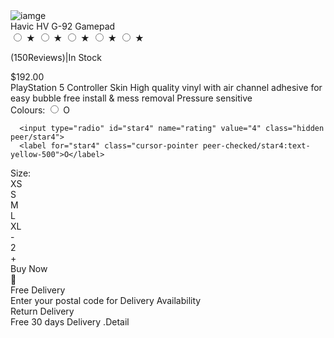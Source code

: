 <!DOCTYPE html>
<html lang="en">
<head>
    <meta charset="UTF-8">
    <meta name="viewport" content="width=device-width, initial-scale=1.0">
    <script src="https://cdn.tailwindcss.com"></script>
    <title>My First HTML Page</title>
</head>
<body>

<div class="flex  gap-[50px] mt-[10rem] ml-[30px]" >
<div>
    <div class="box-border h-32 w-32 p-4 border border-black mb-6   bg-gray-100 border-none"><img src="assets/image 57.png"  alt="" /></div>
    <div class="box-border h-32 w-32 p-4 border border-black mb-6   bg-gray-100 border-none"><img src="assets/image 58.png" alt="iamge"/></div>
    <div class="box-border h-32 w-32 p-4 border border-black mb-6   bg-gray-100 border-none"><img src="assets/image 61.png" alt=""/></div>
    <div class="box-border h-32 w-32 p-4 border border-black mb-6   bg-gray-100 border-none "><img src="assets/image 59.png" alt=""/></div>
    
</div>
<div div class="box-border h-[584px] w-[700px] p-4 border border-black mb-6  bg-gray-100 border-none "><img src="assets/image 63.png" alt="" class=" mt-[100px] w-[500px]"/></div>


<div>
  <div class="font-bold text-lg mb-2">Havic HV G-92 Gamepad</div>


<div>
<div class="flex space-x-2 text-gray-400 text-2xl mb-2">
  <input type="radio" id="star5" name="rating" value="5" class="hidden peer/star5">
  <label for="star5" class="cursor-pointer text-yellow-500">★</label>

  <input type="radio" id="star4" name="rating" value="4" class="hidden peer/star4">
  <label for="star4" class="cursor-pointer text-yellow-500">★</label>

  <input type="radio" id="star3" name="rating" value="3" class="hidden peer/star3">
  <label for="star3" class="cursor-pointer  text-yellow-500">★</label>

  <input type="radio" id="star2" name="rating" value="2" class="hidden peer/star2">
  <label for="star2" class="cursor-pointer text-yellow-500">★</label>

  <input type="radio" id="star1" name="rating" value="1" class="hidden peer/star1">
  <label for="star1" class="cursor-pointer peer-checked/star1:text-yellow-500">★</label>


(150Reviews)|In Stock</div>




<div class="font-base text-2xl">$192.00</div>
<div class="font-base text-gray-500">PlayStation 5 Controller Skin High quality vinyl with air channel adhesive for easy bubble free install & mess removal Pressure sensitive</div>

<div class="w-full h-0.5 bg-black my-4"></div>




<div class="flex space-x-2 text-black-400 text-xl  mt-[20px]">Colours:
      <input type="radio" id="star5" name="rating" value="5" class="hidden peer/star5">
      <label for="star5" class="cursor-pointer peer-checked/star5:text-yellow-500 ">O</label>

      <input type="radio" id="star4" name="rating" value="4" class="hidden peer/star4">
      <label for="star4" class="cursor-pointer peer-checked/star4:text-yellow-500">O</label>
</div>




<div class="font-normal text-xl flex gap-[10px] mt-[20px]">Size:
  <div class="box-border border border-black w-[35px] h-[30px] text-center hover:bg-red-600 ">XS</div>
  <div class="box-border border border-black w-[35px] h-[30px] text-center  text-center hover:bg-red-600">S</div>
  <div class="box-border border border-black w-[35px] h-[30px] text-center text-center hover:bg-red-600">M</div>
  <div class="box-border border border-black w-[35px] h-[30px] text-center  text-center hover:bg-red-600">L</div>
  <div  class="box-border border border-black w-[35px] h-[30px] text-center  text-center hover:bg-red-600">XL</div>
</div>



<div class="flex mt-[30px] ml-[10px] text-xl  font-normal text-center ">
<div class="box-border border w-[30px] h-[30px]   border-black rounded-sm  hover:bg-red-700  " >-</div>
<div class="box-border border w-[90px] h-[30px]   border-black rounded-sm     hover:bg-red-700">2</div>
<div class="box-border border w-[30px] h-[30px]   border-black  rounded-sm    hover:bg-red-700 ">+</div>


  <div class="ml-[40px] text-xl font-bold box-border border-0 border-black w-[130px] h-[33px] text-center rounded-sm bg-red-600 text-white" >Buy Now</div>
<div class="ml-[35px]  box-border border border-black w-[35px]  rounded-sm   hover:bg-red-700">🤍 </div>
</div>


<div class="box-border border border-black mt-[40px] w-[500px] h-[100px] ">

<div class="flex ">
<div> <img src="" alt="" class="w-[50px] mt-[10px]" /></div>
<div class="mt-[10px] ml-[10px] text-lg font-bold">Free Delivery </div>
</div>

<div class="ml-[58px] mt-[5px] text-lg font-base hover:underline decoration-red-800 ">Enter your postal code for Delivery Availability</div> 

 </div>





<div class="box-border border border-black  w-[500px] h-[100px] ">
<div class="flex ">
<div> <img src="" alt="" class="w-[50px] mt-[20px]" /></div>
<div class="mt-[10px] ml-[10px] text-lg font-bold">Return Delivery</div>
</div>
<div class="ml-[60px] text-lg font-base hover:underline decoration-red-800 ">Free 30 days Delivery .Detail</div>
</div>





</div>
</div>



















<script>
  tailwind.config = {
    theme: {
      extend: {
        colors: {
          clifford: '#da373d',
        }
      }
    }
  }
</script>


</body>
</html>
